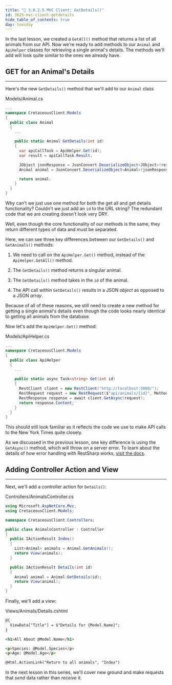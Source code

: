 ```yaml
---
title: "📓 3.6.2.5 MVC Client: GetDetails()"
id: 3625-mvc-client-getdetails
hide_table_of_contents: true
day: tuesday
---
```


In the last lesson, we created a `GetAll()` method that returns a list of all animals from our API. Now we're ready to add methods to our `Animal` and `ApiHelper` classes for retrieving a single animal's details. The methods we'll add will look quite similar to the ones we already have.

## GET for an Animal's Details
---

Here's the new `GetDetails()` method that we'll add to our `Animal` class

<div class="filename">Models/Animal.cs</div>

```csharp
...
namespace CretaceousClient.Models
{
  public class Animal
  {
    ...

    public static Animal GetDetails(int id)
    {
      var apiCallTask = ApiHelper.Get(id);
      var result = apiCallTask.Result;

      JObject jsonResponse = JsonConvert.DeserializeObject<JObject>(result);
      Animal animal = JsonConvert.DeserializeObject<Animal>(jsonResponse.ToString());

      return animal;
    }
  }
}
```

Why can't we just use one method for both the get all and get details functionality? Couldn't we just add an `id` to the URL string? The redundant code that we are creating doesn't look very DRY. 

Well, even though the core functionality of our methods is the same, they return different types of data and must be separated.

Here, we can see three key differences between our `GetDetails()` and `GetAnimals()` methods:

1. We need to call on the `ApiHelper.Get()` method, instead of the `ApiHelper.GetAll()` method.

2. The `GetDetails()` method returns a singular animal.

3. The `GetDetails()` method takes in the `id` of the animal.

4. The API call within `GetDetails()` results in a JSON _object_ as opposed to a JSON _array_.

Because of all of these reasons, we still need to create a new method for getting a single animal's details even though the code looks nearly identical to getting all animals from the database.

Now let's add the `ApiHelper.Get()` method:

<div class="filename">Models/ApiHelper.cs</div>

```csharp
...
namespace CretaceousClient.Models
{
  public class ApiHelper
  {
    ...

    public static async Task<string> Get(int id)
    {
      RestClient client = new RestClient("http://localhost:5000/");
      RestRequest request = new RestRequest($"api/animals/{id}", Method.Get);
      RestResponse response = await client.GetAsync(request);
      return response.Content;
    }
  }
}
```

This should still look familiar as it reflects the code we use to make API calls to the New York Times quite closely. 

As we discussed in the previous lesson, one key difference is using the `GetAsync()` method, which will throw on a server error. To learn about the details of how error handling with RestSharp works, [visit the docs](https://restsharp.dev/error-handling.html). 

## Adding Controller Action and View
---

Next, we'll add a controller action for `Details()`:

<div class="filename">Controllers/AnimalsController.cs</div>

```csharp
using Microsoft.AspNetCore.Mvc;
using CretaceousClient.Models;

namespace CretaceousClient.Controllers;

public class AnimalsController : Controller
{
  public IActionResult Index()
  {
    List<Animal> animals = Animal.GetAnimals();
    return View(animals);
  }

  public IActionResult Details(int id)
  {
    Animal animal = Animal.GetDetails(id);
    return View(animal);
  }
}
```

Finally, we'll add a view:

<div class="filename">Views/Animals/Details.cshtml</div>

```html
@{
  ViewData["Title"] = $"Details for {Model.Name}";
}

<h1>All About @Model.Name</h1>

<p>Species: @Model.Species</p>
<p>Age: @Model.Age</p>

@Html.ActionLink("Return to all animals", "Index")
```

In the next lesson in this series, we'll cover new ground and make requests that _send_ data rather than _receive_ it.
